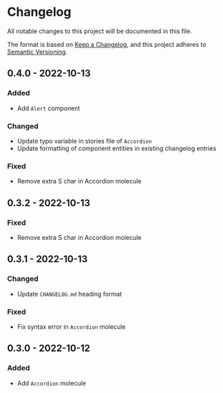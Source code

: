 # Changelog

All notable changes to this project will be documented in this file.

The format is based on [Keep a Changelog](https://keepachangelog.com/en/1.0.0/),
and this project adheres to [Semantic Versioning](https://semver.org/spec/v2.0.0.html).

## 0.4.0 - 2022-10-13

### Added

- Add `Alert` component

### Changed
- Update typo variable in stories file of `Accordion`
- Update formatting of component entities in existing changelog entries

### Fixed

- Remove extra S char in Accordion molecule

## 0.3.2 - 2022-10-13

### Fixed

- Remove extra S char in Accordion molecule

## 0.3.1 - 2022-10-13

### Changed

- Update `CHANGELOG.md` heading format

### Fixed

- Fix syntax error in `Accordion` molecule

## 0.3.0 - 2022-10-12

### Added

- Add `Accordion` molecule
